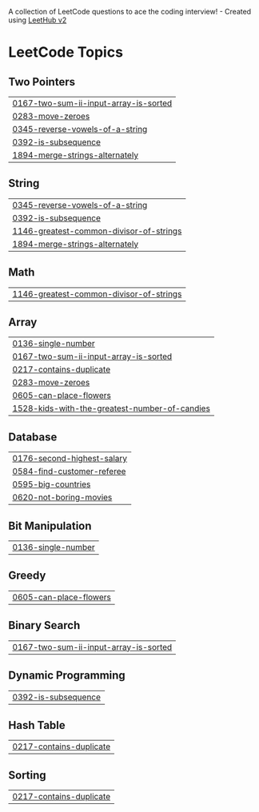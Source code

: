 A collection of LeetCode questions to ace the coding interview! - Created using [LeetHub v2](https://github.com/arunbhardwaj/LeetHub-2.0)
<!---LeetCode Topics Start-->
# LeetCode Topics
## Two Pointers
|  |
| ------- |
| [0167-two-sum-ii-input-array-is-sorted](https://github.com/makkawy16/LeetCode-Problems/tree/master/0167-two-sum-ii-input-array-is-sorted) |
| [0283-move-zeroes](https://github.com/makkawy16/LeetCode-Problems/tree/master/0283-move-zeroes) |
| [0345-reverse-vowels-of-a-string](https://github.com/makkawy16/LeetCode-Problems/tree/master/0345-reverse-vowels-of-a-string) |
| [0392-is-subsequence](https://github.com/makkawy16/LeetCode-Problems/tree/master/0392-is-subsequence) |
| [1894-merge-strings-alternately](https://github.com/makkawy16/LeetCode-Problems/tree/master/1894-merge-strings-alternately) |
## String
|  |
| ------- |
| [0345-reverse-vowels-of-a-string](https://github.com/makkawy16/LeetCode-Problems/tree/master/0345-reverse-vowels-of-a-string) |
| [0392-is-subsequence](https://github.com/makkawy16/LeetCode-Problems/tree/master/0392-is-subsequence) |
| [1146-greatest-common-divisor-of-strings](https://github.com/makkawy16/LeetCode-Problems/tree/master/1146-greatest-common-divisor-of-strings) |
| [1894-merge-strings-alternately](https://github.com/makkawy16/LeetCode-Problems/tree/master/1894-merge-strings-alternately) |
## Math
|  |
| ------- |
| [1146-greatest-common-divisor-of-strings](https://github.com/makkawy16/LeetCode-Problems/tree/master/1146-greatest-common-divisor-of-strings) |
## Array
|  |
| ------- |
| [0136-single-number](https://github.com/makkawy16/LeetCode-Problems/tree/master/0136-single-number) |
| [0167-two-sum-ii-input-array-is-sorted](https://github.com/makkawy16/LeetCode-Problems/tree/master/0167-two-sum-ii-input-array-is-sorted) |
| [0217-contains-duplicate](https://github.com/makkawy16/LeetCode-Problems/tree/master/0217-contains-duplicate) |
| [0283-move-zeroes](https://github.com/makkawy16/LeetCode-Problems/tree/master/0283-move-zeroes) |
| [0605-can-place-flowers](https://github.com/makkawy16/LeetCode-Problems/tree/master/0605-can-place-flowers) |
| [1528-kids-with-the-greatest-number-of-candies](https://github.com/makkawy16/LeetCode-Problems/tree/master/1528-kids-with-the-greatest-number-of-candies) |
## Database
|  |
| ------- |
| [0176-second-highest-salary](https://github.com/makkawy16/LeetCode-Problems/tree/master/0176-second-highest-salary) |
| [0584-find-customer-referee](https://github.com/makkawy16/LeetCode-Problems/tree/master/0584-find-customer-referee) |
| [0595-big-countries](https://github.com/makkawy16/LeetCode-Problems/tree/master/0595-big-countries) |
| [0620-not-boring-movies](https://github.com/makkawy16/LeetCode-Problems/tree/master/0620-not-boring-movies) |
## Bit Manipulation
|  |
| ------- |
| [0136-single-number](https://github.com/makkawy16/LeetCode-Problems/tree/master/0136-single-number) |
## Greedy
|  |
| ------- |
| [0605-can-place-flowers](https://github.com/makkawy16/LeetCode-Problems/tree/master/0605-can-place-flowers) |
## Binary Search
|  |
| ------- |
| [0167-two-sum-ii-input-array-is-sorted](https://github.com/makkawy16/LeetCode-Problems/tree/master/0167-two-sum-ii-input-array-is-sorted) |
## Dynamic Programming
|  |
| ------- |
| [0392-is-subsequence](https://github.com/makkawy16/LeetCode-Problems/tree/master/0392-is-subsequence) |
## Hash Table
|  |
| ------- |
| [0217-contains-duplicate](https://github.com/makkawy16/LeetCode-Problems/tree/master/0217-contains-duplicate) |
## Sorting
|  |
| ------- |
| [0217-contains-duplicate](https://github.com/makkawy16/LeetCode-Problems/tree/master/0217-contains-duplicate) |
<!---LeetCode Topics End-->